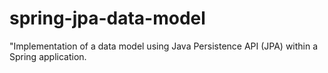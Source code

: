 # spring-jpa-data-model
"Implementation of a data model using Java Persistence API (JPA) within a Spring application.

